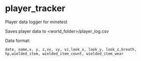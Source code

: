 # player_tracker
Player data logger for minetest

Saves player data to <world_folder>/player_log.csv

Data format:

`date, name,x, y, z,vx, vy, vz,look_x, look_y, look_z,breath, hp,wielded_item, wielded_item_count, wielded_item_wear`
